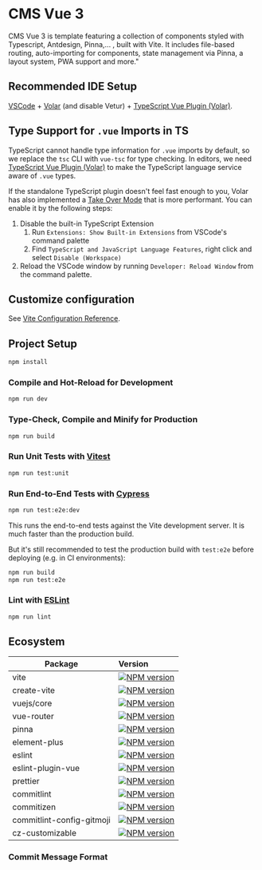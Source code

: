 # CMS Vue 3

CMS Vue 3 is template featuring a collection of components styled with Typescript, Antdesign, Pinna,... , built with Vite.
It includes file-based routing, auto-importing for components, state management via Pinna, a layout system, PWA support and more."

## Recommended IDE Setup

[VSCode](https://code.visualstudio.com/) + [Volar](https://marketplace.visualstudio.com/items?itemName=Vue.volar) (and disable Vetur) + [TypeScript Vue Plugin (Volar)](https://marketplace.visualstudio.com/items?itemName=Vue.vscode-typescript-vue-plugin).

## Type Support for `.vue` Imports in TS

TypeScript cannot handle type information for `.vue` imports by default, so we replace the `tsc` CLI with `vue-tsc` for type checking. In editors, we need [TypeScript Vue Plugin (Volar)](https://marketplace.visualstudio.com/items?itemName=Vue.vscode-typescript-vue-plugin) to make the TypeScript language service aware of `.vue` types.

If the standalone TypeScript plugin doesn't feel fast enough to you, Volar has also implemented a [Take Over Mode](https://github.com/johnsoncodehk/volar/discussions/471#discussioncomment-1361669) that is more performant. You can enable it by the following steps:

1. Disable the built-in TypeScript Extension
    1. Run `Extensions: Show Built-in Extensions` from VSCode's command palette
    2. Find `TypeScript and JavaScript Language Features`, right click and select `Disable (Workspace)`
2. Reload the VSCode window by running `Developer: Reload Window` from the command palette.

## Customize configuration

See [Vite Configuration Reference](https://vitejs.dev/config/).

## Project Setup

```sh
npm install
```

### Compile and Hot-Reload for Development

```sh
npm run dev
```

### Type-Check, Compile and Minify for Production

```sh
npm run build
```

### Run Unit Tests with [Vitest](https://vitest.dev/)

```sh
npm run test:unit
```

### Run End-to-End Tests with [Cypress](https://www.cypress.io/)

```sh
npm run test:e2e:dev
```

This runs the end-to-end tests against the Vite development server.
It is much faster than the production build.

But it's still recommended to test the production build with `test:e2e` before deploying (e.g. in CI environments):

```sh
npm run build
npm run test:e2e
```

### Lint with [ESLint](https://eslint.org/)

```sh
npm run lint
```

## Ecosystem

| Package                   | Version                                                                                                                                                                                                                                                                                                                                                     |
|---------------------------| :---------------------------------------------------------------------------------------------------------------------------------------------------------------------------------------------------------------------------------------------------------------------------------------------------------------------------------------------------------- |
| vite                      | [![NPM version](https://img.shields.io/npm/v/vite.svg)](https://npmjs.com/package/vite)                                                                                                                                                                                                                                                                     |
| create-vite               | [![NPM version](https://img.shields.io/npm/v/@vitejs/plugin-vue.svg)](https://www.npmjs.com/package/create-vite)                                                                                                                                                                                                                                            |
| vuejs/core                | [![NPM version](https://img.shields.io/npm/v/vue.svg)](https://www.npmjs.com/package/vue)                                                                                                                                                                                                                                                                   |
| vue-router                | [![NPM version](https://img.shields.io/npm/v/vue-router.svg)](https://www.npmjs.com/package/vue-router)                                                                                                                                                                                                                                                     |
| pinna                     | [![NPM version](https://badgen.net/npm/v/pinia)](https://npmjs.com/package/pinia)                                                                                                                                                                                                                                                                           |
| element-plus              | [![NPM version](https://img.shields.io/npm/v/element-plus.svg)](https://www.npmjs.org/package/element-plus)                                                                                                                                                                                                                                                                           |
| eslint                    | [![NPM version](https://img.shields.io/npm/v/eslint.svg)](https://www.npmjs.com/package/eslint)                                                                                                                                                                                                                                                             |
| eslint-plugin-vue         | [![NPM version](https://img.shields.io/npm/v/eslint-plugin-vue.svg?style=flat)](https://npmjs.org/package/eslint-plugin-vue)                                                                                                                                                                                                                                |
| prettier                  | [![NPM version](https://img.shields.io/npm/v/prettier.svg?style=flat-square)](https://www.npmjs.com/package/prettier)                                                                                                                                                                                                                                       |
| commitlint                | [![NPM version](https://img.shields.io/npm/v/@commitlint/cli.svg?style=flat-square)](https://www.npmjs.com/package/@commitlint/cli)                                                                                                                                                                                                                         |
| commitizen                | [![NPM version](https://img.shields.io/npm/v/commitizen.svg)](https://www.npmjs.com/package/commitizen)                                                                                                                                                                                                                                                     |
| commitlint-config-gitmoji | [![NPM version](https://camo.githubusercontent.com/f6b4d5145a2c07be8f4b0ea42d13d321ca361378fc5c2014b5b027637a352780/687474703a2f2f696d672e736869656c64732e696f2f6e706d2f762f636f6d6d69746c696e742d636f6e6669672d6769746d6f6a692e7376673f636f6c6f723d64656570677265656e266c6162656c3d6c6174657374)](https://www.npmjs.com/package/commitlint-config-gitmoji) |
| cz-customizable           | [![NPM version](https://img.shields.io/npm/v/prettier.svg?style=flat-square)](https://www.npmjs.com/package/cz-customizable)                                                                                                                                                                                                                                |

### Commit Message Format
